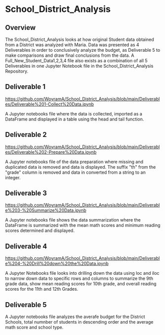 # School_District_Analysis

## Overview
The School_District_Analysis looks at how original Student data obtained from a District was analyzed with Maria. Data was presented as 4 Deliverables in order to conclusively analyze the budget, as Deliverable 5 to make comparisons and draw final conclusions from the data. A Full_New_Student_Data1,2,3,4 file 
also exists as a combination of all 5 Deliverables in one Jupyter Notebook file in the School_District_Analysis Repository.

## Deliverable 1

https://github.com/WoyramA/School_District_Analysis/blob/main/Deliverables/Deliverable%201-Collect%20Data.ipynb

A Jupyter notebooks file where the data is collected, imported as a DataFrame and displayed in a table using the head and tail function.

## Deliverable 2
https://github.com/WoyramA/School_District_Analysis/blob/main/Deliverables/Deliverable%202-Prepare%20Data.ipynb

A Jupyter notebooks file of the data preparation where missing and duplicated data is removed and data is displayed. The suffix "th" from the "grade" column is removed and data in converted from a string to an integer.

## Deliverable 3
https://github.com/WoyramA/School_District_Analysis/blob/main/Deliverable%203-%20Summarize%20Data.ipynb

A Jupyter notebooks file shows the data summarization where the DataFrame is summarized with the mean math scores and minimum reading scores determined and displayed.

## Deliverable 4
https://github.com/WoyramA/School_District_Analysis/blob/main/Deliverable%204-%20Drill%20down%20the%20Data.ipynb

A Jupyter Notebooks file looks into drilling down the data using loc and iloc to narrow down data to specific rows and columns to summarize the 9th grade data, show mean reading scores for 10th grade, and overall reading scores for the 11th and 12th Grades.

## Deliverable 5 
A Jupyter notebooks file analyzes the averafe budget for the District Schools, total numnber of students in descending order and the average math score and school type.
